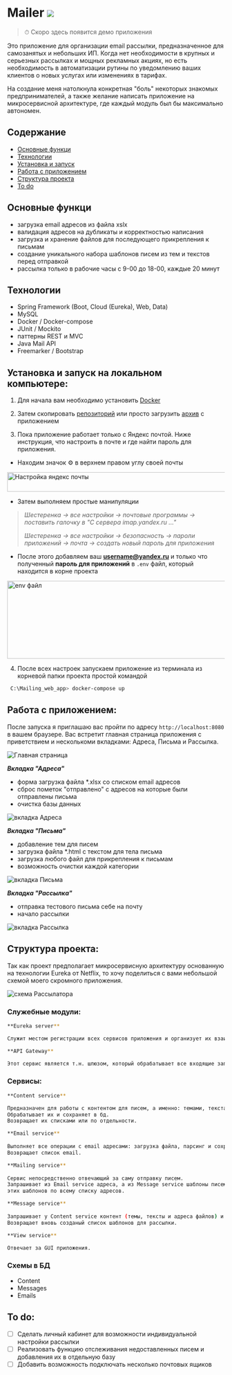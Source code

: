 # Mailer ![](logo.png)

> ⏱ Скоро здесь появится демо приложения

Это приложение для организации email рассылки, предназначенное для самозанятых и небольших ИП. Когда нет необходимости в крупных и серьезных рассылках и мощных рекламных акциях, но есть необходимость в автоматизации рутины по уведомлению ваших клиентов о новых услугах или изменениях в тарифах. 

На создание меня натолкнула конкретная "боль" некоторых знакомых предпринимателей, а также желание написать приложение на микросервисной архитектуре, где каждый модуль был бы максимально автономен.

## Содержание
- [Основные функци](#functions)
- [Технологии](#technologies)
- [Установка и запуск](#technologies)
- [Работа с приложением](#technologies)
- [Структура проекта](#technologies)
- [To do](#technologies)

## <a name="functions">Основные функци</a>
- загрузка email адресов из файла xslx
- валидация адресов на дубликаты и корректностью написания
- загрузка и хранение файлов для последующего прикрепления к письмам
- создание уникального набора шаблонов писем из тем и текстов перед отправкой
- рассылка только в рабочие часы с 9-00 до 18-00, каждые 20 минут

## <a name="technologies">Технологии</a>
- Spring Framework (Boot, Cloud (Eureka), Web, Data)
- MySQL
- Docker / Docker-compose
- JUnit / Mockito
- паттерны REST и MVC
- Java Mail API
- Freemarker / Bootstrap

## Установка и запуск на локальном компьютере: 
1. Для начала вам необходимо установить [Docker](https://www.docker.com/products/docker-desktop/) 

2. Затем скопировать [репозиторий](https://github.com/SerhioGonsales/Mailing_web_app.git) 
или просто загрузить [архив](https://github.com/SerhioGonsales/Mailing_app/archive/refs/heads/master.zip) с приложением

3. Пока приложение работает только с Яндекс почтой. Ниже инструкция, что настроить в почте и где найти пароль для приложения.

  - Находим значок ⚙️ в верхнем правом углу своей почты

  <img src="/images/yandex.png" alt="Настройка яндекс почты" width="700" height="45"/>

  - Затем выполняем простые манипуляции

> _Шестеренка -> все настройки -> почтовые программы -> 
> поставить галочку в "С сервера imap.yandex.ru ..."_
> 
> _Шестеренка -> все настройки -> безопасность -> пароли приложений 
> -> почта -> создать новый пароль для приложения_

  - После этого добавляем ваш **username@yandeх.ru** и только что полученный **пароль для приложений** в ``.env`` файл, который находится в корне проекта

<img src="/images/env.png" alt="env файл" width="700" height="180"/>

4. После всех настроек запускаем приложение из терминала из корневой папки проекта простой командой
```sh
 C:\Mailing_web_app> docker-compose up
```

## Работа с приложением:

После запуска я приглашаю вас пройти по адресу ```http://localhost:8080``` в вашем браузере. Вас встретит главная страница приложения с приветствием и несколькоми вкладками: Адреса, Письма и Рассылка.

<img src="/images/menu.png" alt="Главная страница"/>

_**Вкладка "Адреса"**_
- форма загрузка файла *.xlsx со списком email адресов
- сброс пометок "отправлено" с адресов на которые были отправлены письма
- очистка базы данных

<img src="/images/emails.png" alt="вкладка Адреса"/>

_**Вкладка "Письма"**_
- добавление тем для писем
- загрузка файла *.html с текстом для тела письма
- загрузка любого файл для прикрепления к письмам
- возможность очистки каждой категории

<img src="/images/messages.png" alt="вкладка Письма"/>

_**Вкладка "Рассылка"**_
- отправка тестового письма себе на почту
- начало рассылки

<img src="/images/mailing.png" alt="вкладка Рассылка"/>

## Структура проекта:

Так как проект предполагает микросервисную архитектуру основанную на технологии Eureka от Netflix, то хочу поделиться с вами небольшой схемой моего скромного приложения. 

<img src="/images/shema.png" alt="схема Рассылатора"/>

### Служебные модули:
```sh
**Eureka server**

Служит местом регистрации всех сервисов приложения и организует их взаимодействие.
```

```sh
**API Gateway**

Этот сервис является т.н. шлюзом, который обрабатывает все входящие запросы и распределеят их соответсвующим сервисам.
```

### Сервисы:
```sh
**Content service**

Предназначен для работы с контентом для писем, а именно: темами, текстами и вложенными файлами.
Обрабатывает их и сохраняет в бд.
Возвращает их списками или по отдельности.
```


```sh
**Email service**
  
Выполняет все операции с email адресами: загрузка файла, парсинг и сохранение в бд.
Возвращает список email. 
```

```sh
**Mailing service**
  
Сервис непосредственно отвечающий за саму отправку писем.
Запрашивает из Email service адреса, а из Message service шаблоны писем и делает рассылку
этих шаблонов по всему списку адресов. 
```

```sh
**Message service**
  
Запрашивает у Content service контент (темы, тексты и адреса файлов) и создает, а потом сохраняет уникальные шаблоны.
Возвращает вновь созданый список шаблонов для рассылки.
```

```sh
**View service**

Отвечает за GUI приложения.  
```

### Схемы в БД
- Content
- Messages
- Emails

## To do:

- [ ] Сделать личный кабинет для возможности индивидуальной настройки рассылки
- [ ] Реализовать функцию отслеживания недоставленных писем и добавления их в отдельную базу
- [ ] Добавить возможность подключать несколько почтовых ящиков

